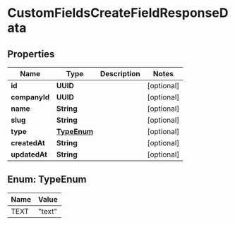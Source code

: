 

# CustomFieldsCreateFieldResponseData


## Properties

| Name | Type | Description | Notes |
|------------ | ------------- | ------------- | -------------|
|**id** | **UUID** |  |  [optional] |
|**companyId** | **UUID** |  |  [optional] |
|**name** | **String** |  |  [optional] |
|**slug** | **String** |  |  [optional] |
|**type** | [**TypeEnum**](#TypeEnum) |  |  [optional] |
|**createdAt** | **String** |  |  [optional] |
|**updatedAt** | **String** |  |  [optional] |



## Enum: TypeEnum

| Name | Value |
|---- | -----|
| TEXT | &quot;text&quot; |



